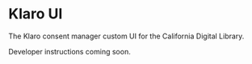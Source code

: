 # Klaro UI
The Klaro consent manager custom UI for the California Digital Library.

Developer instructions coming soon.

